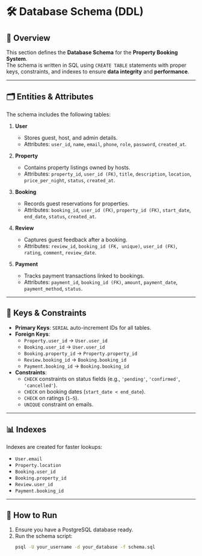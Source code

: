 # 🛠️ Database Schema (DDL)

## 📌 Overview
This section defines the **Database Schema** for the **Property Booking System**.  
The schema is written in SQL using `CREATE TABLE` statements with proper keys, constraints, and indexes to ensure **data integrity** and **performance**.

---

## 🗂️ Entities & Attributes
The schema includes the following tables:

1. **User**
   - Stores guest, host, and admin details.
   - Attributes: `user_id`, `name`, `email`, `phone`, `role`, `password`, `created_at`.

2. **Property**
   - Contains property listings owned by hosts.
   - Attributes: `property_id`, `user_id (FK)`, `title`, `description`, `location`, `price_per_night`, `status`, `created_at`.

3. **Booking**
   - Records guest reservations for properties.
   - Attributes: `booking_id`, `user_id (FK)`, `property_id (FK)`, `start_date`, `end_date`, `status`, `created_at`.

4. **Review**
   - Captures guest feedback after a booking.
   - Attributes: `review_id`, `booking_id (FK, unique)`, `user_id (FK)`, `rating`, `comment`, `review_date`.

5. **Payment**
   - Tracks payment transactions linked to bookings.
   - Attributes: `payment_id`, `booking_id (FK)`, `amount`, `payment_date`, `payment_method`, `status`.

---

## 🔑 Keys & Constraints
- **Primary Keys**: `SERIAL` auto-increment IDs for all tables.  
- **Foreign Keys**:
  - `Property.user_id` → `User.user_id`
  - `Booking.user_id` → `User.user_id`
  - `Booking.property_id` → `Property.property_id`
  - `Review.booking_id` → `Booking.booking_id`
  - `Payment.booking_id` → `Booking.booking_id`
- **Constraints**:
  - `CHECK` constraints on status fields (e.g., `'pending'`, `'confirmed'`, `'cancelled'`).
  - `CHECK` on booking dates (`start_date < end_date`).
  - `CHECK` on ratings (`1–5`).
  - `UNIQUE` constraint on emails.

---

## 📊 Indexes
Indexes are created for faster lookups:
- `User.email`
- `Property.location`
- `Booking.user_id`
- `Booking.property_id`
- `Review.user_id`
- `Payment.booking_id`

---

## 🚀 How to Run
1. Ensure you have a PostgreSQL database ready.
2. Run the schema script:
   ```bash
   psql -U your_username -d your_database -f schema.sql
